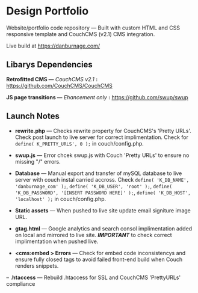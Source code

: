 # Design Portfolio
Website/portfolio code repository — Built with custom HTML and CSS responsive template and CouchCMS (v2.1) CMS integration.

Live build at https://danburnage.com/

## Libarys Dependencies
**Retrofitted CMS —** *CouchCMS v2.1* **:**
https://github.com/CouchCMS/CouchCMS

**JS page transitions —** *Ehancement only* **:** https://github.com/swup/swup

## Launch Notes

- **rewrite.php** — Checks rewrite property for CouchCMS's 'Pretty URLs'. Check post launch to live server for correct implimentation. Check for `define( K_PRETTY_URLS', 0 );` in couch/config.php.

- **swup.js** — Error chcek swup.js with Couch 'Pretty URLs' to ensure no missing "/" errors.

- **Database** — Manual export and transfer of mySQL database to live server with couch instal carried accross. Check `define( 'K_DB_NAME', 'danburnage_com' );`, `define( 'K_DB_USER', 'root' );`, `define( 'K_DB_PASSWORD', '[INSERT PASSWORD HERE]' );`, `define( 'K_DB_HOST', 'localhost' );` in couch/config.php.

- **Static assets** — When pushed to live site update email signiture image URL.

- **gtag.html** — Google analytics and search consol implimentation added on local and mirrored to live site. ***IMPORTANT*** to check correct implimentation when pushed live.

- **<cms:embed > Errors** — Check for embed code inconsistencys and ensure fully closed tags to avoid failed front-end build when Couch renders snippets.

– **.htaccess** — Rebuild .htaccess for SSL and CouchCMS 'PrettyURLs' compliance

